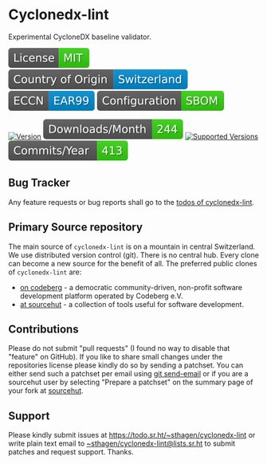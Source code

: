 # Cyclonedx-lint

Experimental CycloneDX baseline validator.

[![license](badges/license-spdx-mit.svg)](https://git.sr.ht/~sthagen/cyclonedx-lint/tree/default/item/LICENSE)
[![Country of Origin](badges/country-of-origin-name-switzerland-neutral.svg)](https://git.sr.ht/~sthagen/cyclonedx-lint/tree/default/item/COUNTRY-OF-ORIGIN)
[![Export Classification Control Number (ECCN)](badges/export-control-classification-number_eccn-ear99-neutral.svg)](https://git.sr.ht/~sthagen/cyclonedx-lint/tree/default/item/EXPORT-CONTROL-CLASSIFICATION-NUMBER)
[![Configuration](badges/configuration-sbom.svg)](third-party/index.html)

[![Version](https://img.shields.io/pypi/v/cyclonedx-lint.svg?style=flat)](https://pypi.python.org/pypi/cyclonedx-lint/)
[![Downloads](docs/badges/downloads-per-month.svg)](https://pepy.tech/project/cyclonedx-lint)
[![Supported Versions](https://img.shields.io/pypi/pyversions/cyclonedx-lint.svg?style=flat)](https://pypi.python.org/pypi/cyclonedx-lint/)
[![Maintenance Status](docs/badges/commits-per-year.svg)](https://git.sr.ht/~sthagen/cyclonedx-lint/log)

## Bug Tracker

Any feature requests or bug reports shall go to the [todos of cyclonedx-lint](https://todo.sr.ht/~sthagen/cyclonedx-lint).

## Primary Source repository

The main source of `cyclonedx-lint` is on a mountain in central Switzerland.
We use distributed version control (git).
There is no central hub.
Every clone can become a new source for the benefit of all.
The preferred public clones of `cyclonedx-lint` are:

* [on codeberg](https://codeberg.org/sthagen/cyclonedx-lint) - a democratic community-driven, non-profit software development platform operated by Codeberg e.V.
* [at sourcehut](https://git.sr.ht/~sthagen/cyclonedx-lint) - a collection of tools useful for software development.

## Contributions

Please do not submit "pull requests" (I found no way to disable that "feature" on GitHub).
If you like to share small changes under the repositories license please kindly do so by sending a patchset.
You can either send such a patchset per email using [git send-email](https://git-send-email.io) or 
if you are a sourcehut user by selecting "Prepare a patchset" on the summary page of your fork at [sourcehut](https://git.sr.ht/).

## Support

Please kindly submit issues at <https://todo.sr.ht/~sthagen/cyclonedx-lint> or write plain text email to <~sthagen/cyclonedx-lint@lists.sr.ht> to submit patches and request support. Thanks.
